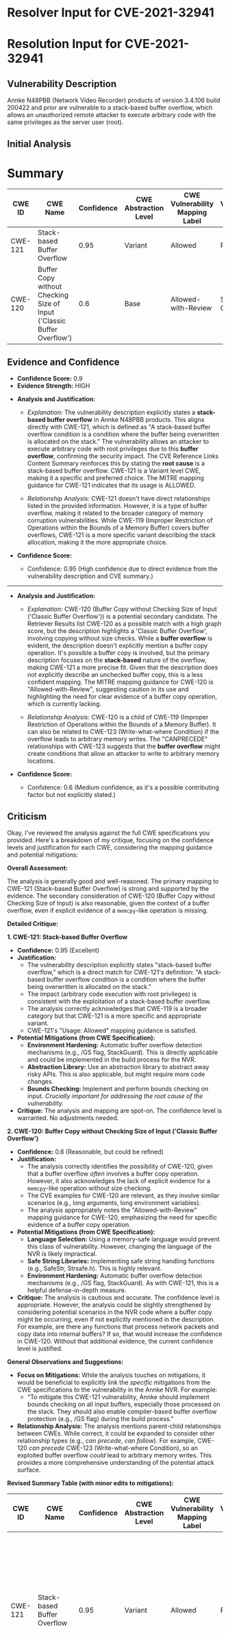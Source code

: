 # Resolver Input for CVE-2021-32941

# Resolution Input for CVE-2021-32941

## Vulnerability Description
Annke N48PBB (Network Video Recorder) products of version 3.4.106 build 200422 and prior are vulnerable to a stack-based buffer overflow, which allows an unauthorized remote attacker to execute arbitrary code with the same privileges as the server user (root).

## Initial Analysis
# Summary
| CWE ID | CWE Name | Confidence | CWE Abstraction Level | CWE Vulnerability Mapping Label | CWE-Vulnerability Mapping Notes |
|---|---|---|---|---|---|
| CWE-121 | Stack-based Buffer Overflow | 0.95 | Variant | Allowed | Primary CWE |
| CWE-120 | Buffer Copy without Checking Size of Input ('Classic Buffer Overflow') | 0.6 | Base | Allowed-with-Review | Secondary Candidate |

## Evidence and Confidence

*   **Confidence Score:** 0.9
*   **Evidence Strength:** HIGH

- **Analysis and Justification:**  
  - *Explanation:* The vulnerability description explicitly states a **stack-based buffer overflow** in Annke N48PBB products. This aligns directly with CWE-121, which is defined as "A stack-based buffer overflow condition is a condition where the buffer being overwritten is allocated on the stack." The vulnerability allows an attacker to execute arbitrary code with root privileges due to this **buffer overflow**, confirming the security impact. The CVE Reference Links Content Summary reinforces this by stating the **root cause** is a stack-based buffer overflow. CWE-121 is a Variant level CWE, making it a specific and preferred choice. The MITRE mapping guidance for CWE-121 indicates that its usage is ALLOWED.

  - *Relationship Analysis:* CWE-121 doesn't have direct relationships listed in the provided information. However, it is a type of buffer overflow, making it related to the broader category of memory corruption vulnerabilities. While CWE-119 (Improper Restriction of Operations within the Bounds of a Memory Buffer) covers buffer overflows, CWE-121 is a more specific variant describing the stack allocation, making it the more appropriate choice.

- **Confidence Score:**  
  - Confidence: 0.95 (High confidence due to direct evidence from the vulnerability description and CVE summary.)

---

- **Analysis and Justification:**  
  - *Explanation:* CWE-120 (Buffer Copy without Checking Size of Input ('Classic Buffer Overflow')) is a potential secondary candidate. The Retriever Results list CWE-120 as a possible match with a high graph score, but the description highlights a 'Classic Buffer Overflow', involving copying without size checks. While a **buffer overflow** is evident, the description doesn't explicitly mention a buffer copy operation. It's possible a buffer copy is involved, but the primary description focuses on the **stack-based** nature of the overflow, making CWE-121 a more precise fit. Given that the description does not explicitly describe an unchecked buffer copy, this is a less confident mapping. The MITRE mapping guidance for CWE-120 is "Allowed-with-Review", suggesting caution in its use and highlighting the need for clear evidence of a buffer copy operation, which is currently lacking.

  - *Relationship Analysis:* CWE-120 is a child of CWE-119 (Improper Restriction of Operations within the Bounds of a Memory Buffer). It can also be related to CWE-123 (Write-what-where Condition) if the overflow leads to arbitrary memory writes. The "CANPRECEDE" relationships with CWE-123 suggests that the **buffer overflow** might create conditions that allow an attacker to write to arbitrary memory locations.

- **Confidence Score:**  
  - Confidence: 0.6 (Medium confidence, as it's a possible contributing factor but not explicitly stated.)

## Criticism
Okay, I've reviewed the analysis against the full CWE specifications you provided. Here's a breakdown of my critique, focusing on the confidence levels and justification for each CWE, considering the mapping guidance and potential mitigations:

**Overall Assessment:**

The analysis is generally good and well-reasoned. The primary mapping to CWE-121 (Stack-based Buffer Overflow) is strong and supported by the evidence. The secondary consideration of CWE-120 (Buffer Copy without Checking Size of Input) is also reasonable, given the context of a buffer overflow, even if explicit evidence of a `memcpy`-like operation is missing.

**Detailed Critique:**

**1. CWE-121: Stack-based Buffer Overflow**

*   **Confidence:** 0.95 (Excellent)
*   **Justification:**
    *   The vulnerability description explicitly states "stack-based buffer overflow," which is a direct match for CWE-121's definition: "A stack-based buffer overflow condition is a condition where the buffer being overwritten is allocated on the stack."
    *   The impact (arbitrary code execution with root privileges) is consistent with the exploitation of a stack-based buffer overflow.
    *   The analysis correctly acknowledges that CWE-119 is a broader category but that CWE-121 is a more specific and appropriate variant.
    *   CWE-121's "Usage: Allowed" mapping guidance is satisfied.
*   **Potential Mitigations (from CWE Specification):**
    *   **Environment Hardening:**  Automatic buffer overflow detection mechanisms (e.g., /GS flag, StackGuard).  This is directly applicable and could be implemented in the build process for the NVR.
    *   **Abstraction Library:** Use an abstraction library to abstract away risky APIs. This is also applicable, but might require more code changes.
    *   **Bounds Checking:** Implement and perform bounds checking on input. *Crucially important for addressing the root cause of the vulnerability.*
*   **Critique:** The analysis and mapping are spot-on. The confidence level is warranted. No adjustments needed.

**2. CWE-120: Buffer Copy without Checking Size of Input ('Classic Buffer Overflow')**

*   **Confidence:** 0.6 (Reasonable, but could be refined)
*   **Justification:**
    *   The analysis correctly identifies the possibility of CWE-120, given that a buffer overflow *often* involves a buffer copy operation.  However, it also acknowledges the lack of explicit evidence for a `memcpy`-like operation without size checking.
    *   The CVE examples for CWE-120 are relevant, as they involve similar scenarios (e.g., long arguments, long environment variables).
    *   The analysis appropriately notes the "Allowed-with-Review" mapping guidance for CWE-120, emphasizing the need for specific evidence of a buffer copy operation.
*   **Potential Mitigations (from CWE Specification):**
    *   **Language Selection:**  Using a memory-safe language would prevent this class of vulnerability. However, changing the language of the NVR is likely impractical.
    *   **Safe String Libraries:** Implementing safe string handling functions (e.g., SafeStr, Strsafe.h).  This is highly relevant.
    *   **Environment Hardening:**  Automatic buffer overflow detection mechanisms (e.g., /GS flag, StackGuard). As with CWE-121, this is a helpful defense-in-depth measure.
*   **Critique:** The analysis is cautious and accurate. The confidence level is appropriate. However, the analysis could be slightly strengthened by considering potential scenarios in the NVR code where a buffer copy might be occurring, even if not explicitly mentioned in the description. For example, are there any functions that process network packets and copy data into internal buffers? If so, that would increase the confidence in CWE-120. Without that additional evidence, the current confidence level is justified.

**General Observations and Suggestions:**

*   **Focus on Mitigations:**  While the analysis touches on mitigations, it would be beneficial to explicitly link the *specific* mitigations from the CWE specifications to the vulnerability in the Annke NVR.  For example:
    *   "To mitigate this CWE-121 vulnerability, Annke should implement bounds checking on all input buffers, especially those processed on the stack. They should also enable compiler-based buffer overflow protection (e.g., /GS flag) during the build process."
*   **Relationship Analysis:** The analysis mentions parent-child relationships between CWEs. While correct, it could be expanded to consider other relationship types (e.g., *can precede*, *can follow*). For example, CWE-120 *can precede* CWE-123 (Write-what-where Condition), so an exploited buffer overflow *could* lead to arbitrary memory writes. This provides a more comprehensive understanding of the potential attack surface.

**Revised Summary Table (with minor edits to mitigations):**

| CWE ID | CWE Name | Confidence | CWE Abstraction Level | CWE Vulnerability Mapping Label | CWE-Vulnerability Mapping Notes | Potential Mitigations |
|---|---|---|---|---|---|---|
| CWE-121 | Stack-based Buffer Overflow | 0.95 | Variant | Allowed | Primary CWE | Implement bounds checking on all input buffers processed on the stack. Enable compiler-based buffer overflow protection (e.g., /GS flag) during the build process. |
| CWE-120 | Buffer Copy without Checking Size of Input ('Classic Buffer Overflow') | 0.6 | Base | Allowed-with-Review | Secondary Candidate | Implement safe string handling functions (e.g., SafeStr, Strsafe.h). Enable compiler-based buffer overflow protection (e.g., /GS flag) during the build process. Investigate data processing functions that receive input to identify the exact buffer copy operation. |

By incorporating these suggestions, the analysis would become even more robust and actionable.

Consider both the direct matches and the relationships between CWEs
when making your final determination.
        